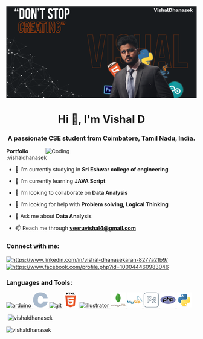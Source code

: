 <img align="center" src="https://raw.githubusercontent.com/VishalDhanasek/VishalDhanasek/main/Artboard 1 (4).png"/>
<h1 align="center">Hi 👋, I'm Vishal D</h1>
<h3 align="center">A passionate CSE student from Coimbatore, Tamil Nadu, India.</h3>
<img align="right" alt="Coding" width="400" src="https://cdn.dribbble.com/users/2646423/screenshots/5507196/computer.gif">

<p><b>Portfolio :</b><a herf="https://vishaldhanasek.github.io/VishalDhanasek01/index.html">vishaldhanasek</a>

- 🔭 I’m currently studying in **Sri Eshwar college of engineering**

- 🌱 I’m currently learning **JAVA Script**

- 👯 I’m looking to collaborate on **Data Analysis**

- 🤝 I’m looking for help with **Problem solving, Logical Thinking**

- 💬 Ask me about **Data Analysis**

- 📫 Reach me through **veeruvishal4@gmail.com**


<h3 align="left">Connect with me:</h3>
<p align="left">
<a href="https://www.linkedin.com/in/vishal-dhanasekaran-8277a21b9/" target="blank"><img align="center" src="https://cdn.jsdelivr.net/npm/simple-icons@3.0.1/icons/linkedin.svg" alt="https://www.linkedin.com/in/vishal-dhanasekaran-8277a21b9/" height="30" width="40" /></a>
<a href="https://www.facebook.com/profile.php?id=100044460983046" target="blank"><img align="center" src="https://cdn.jsdelivr.net/npm/simple-icons@3.0.1/icons/facebook.svg" alt="https://www.facebook.com/profile.php?id=100044460983046" height="30" width="40" /></a>
</p>

<h3 align="left">Languages and Tools:</h3>
<p align="left"> <a href="https://www.arduino.cc/" target="_blank"> <img src="https://cdn.worldvectorlogo.com/logos/arduino-1.svg" alt="arduino" width="40" height="40"/> </a> <a href="https://www.cprogramming.com/" target="_blank"> <img src="https://raw.githubusercontent.com/devicons/devicon/master/icons/c/c-original.svg" alt="c" width="40" height="40"/> </a> <a href="https://git-scm.com/" target="_blank"> <img src="https://www.vectorlogo.zone/logos/git-scm/git-scm-icon.svg" alt="git" width="40" height="40"/> </a> <a href="https://www.w3.org/html/" target="_blank"> <img src="https://raw.githubusercontent.com/devicons/devicon/master/icons/html5/html5-original-wordmark.svg" alt="html5" width="40" height="40"/> </a> <a href="https://www.adobe.com/in/products/illustrator.html" target="_blank"> <img src="https://www.vectorlogo.zone/logos/adobe_illustrator/adobe_illustrator-icon.svg" alt="illustrator" width="40" height="40"/> </a> <a href="https://www.mongodb.com/" target="_blank"> <img src="https://raw.githubusercontent.com/devicons/devicon/master/icons/mongodb/mongodb-original-wordmark.svg" alt="mongodb" width="40" height="40"/> </a> <a href="https://www.mysql.com/" target="_blank"> <img src="https://raw.githubusercontent.com/devicons/devicon/master/icons/mysql/mysql-original-wordmark.svg" alt="mysql" width="40" height="40"/> </a> <a href="https://www.photoshop.com/en" target="_blank"> <img src="https://raw.githubusercontent.com/devicons/devicon/master/icons/photoshop/photoshop-line.svg" alt="photoshop" width="40" height="40"/> </a> <a href="https://www.php.net" target="_blank"> <img src="https://raw.githubusercontent.com/devicons/devicon/master/icons/php/php-original.svg" alt="php" width="40" height="40"/> </a> <a href="https://www.python.org" target="_blank"> <img src="https://raw.githubusercontent.com/devicons/devicon/master/icons/python/python-original.svg" alt="python" width="40" height="40"/> </a> </p>

<p>&nbsp;<img align="center" src="https://github-readme-stats.vercel.app/api?username=vishaldhanasek&show_icons=true&locale=en" alt="vishaldhanasek" /></p>

<p><img align="center" src="https://github-readme-streak-stats.herokuapp.com/?user=vishaldhanasek&" alt="vishaldhanasek" /></p>

